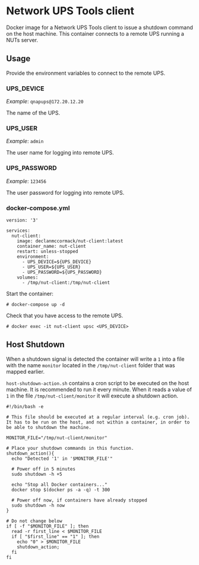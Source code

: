 # Network UPS Tools client

Docker image for a Network UPS Tools client to issue a shutdown command on the host machine. This container connects to a remote UPS running a NUTs server.

## Usage

Provide the environment variables to connect to the remote UPS.

### UPS_DEVICE

*Example*: `qnapups@172.20.12.20`

The name of the UPS.

### UPS_USER

*Example*: `admin`

The user name for logging into remote UPS.

### UPS_PASSWORD

*Example*: `123456`

The user password for logging into remote UPS.


###  docker-compose.yml

```console
version: '3'

services:
  nut-client:
    image: declanmccormack/nut-client:latest
    container_name: nut-client
    restart: unless-stopped
    environment:
      - UPS_DEVICE=${UPS_DEVICE}
      - UPS_USER=${UPS_USER}
      - UPS_PASSWORD=${UPS_PASSWORD}
    volumes:
      - /tmp/nut-client:/tmp/nut-client
```

Start the container:

```console
# docker-compose up -d
```

Check that you have access to the remote UPS.

```console
# docker exec -it nut-client upsc <UPS_DEVICE>
```

## Host Shutdown

When a shutdown signal is detected the container will write a `1` into a file with the name `monitor` located in the `/tmp/nut-client` folder that was mapped earlier.

`host-shutdown-action.sh` contains a cron script to be executed on the host machine. It is recommended to run it every minute. When it reads a value of `1` in the file `/tmp/nut-client/monitor` it will execute a shutdown action.


``` console
#!/bin/bash -e

# This file should be executed at a regular interval (e.g. cron job). It has to be run on the host, and not within a container, in order to be able to shutdown the machine.

MONITOR_FILE="/tmp/nut-client/monitor"

# Place your shutdown commands in this function.
shutdown_action(){
  echo "Detected '1' in '$MONITOR_FILE'"

  # Power off in 5 minutes
  sudo shutdown -h +5

  echo "Stop all Docker containers..."
  docker stop $(docker ps -a -q) -t 300

  # Power off now, if containers have already stopped
  sudo shutdown -h now
}

# Do not change below
if [ -f "$MONITOR_FILE" ]; then
  read -r first_line < $MONITOR_FILE
  if [ "$first_line" == "1" ]; then
    echo "0" > $MONITOR_FILE
    shutdown_action;
  fi
fi
```

